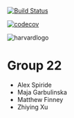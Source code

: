 [![Build Status](https://travis-ci.org/Crimson-Computing/cs207-FinalProject.svg?branch=master)](https://travis-ci.org/Crimson-Computing/cs207-FinalProject)

[![codecov](https://codecov.io/gh/Crimson-Computing/cs207-FinalProject/branch/master/graph/badge.svg)](https://codecov.io/gh/Crimson-Computing/cs207-FinalProject)


![harvardlogo](https://user-images.githubusercontent.com/43005886/70466555-64af1f80-1a91-11ea-8a28-968fd75d3ba6.png)



# Group 22
- Alex Spiride
- Maja Garbulinska
- Matthew Finney
- Zhiying Xu

